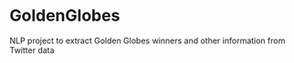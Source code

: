 # GoldenGlobes
NLP project to extract Golden Globes winners and other information from Twitter data
